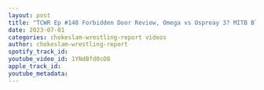 ```yaml
---
layout: post
title: "TCWR Ep #148 Forbidden Door Review, Omega vs Ospreay 3? MITB Bloodline match not the main event?"
date: 2023-07-01
categories: chokeslam-wrestling-report videos
author: chokeslam-wrestling-report
spotify_track_id: 
youtube_video_id: 1YNdBfd0cO8
apple_track_id: 
youtube_metadata: 
---
```

